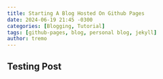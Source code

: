```yaml
---
title: Starting A Blog Hosted On Github Pages
date: 2024-06-19 21:45 -0300
categories: [Blogging, Tutorial]
tags: [github-pages, blog, personal blog, jekyll]
author: tremo
---
```


## Testing Post
